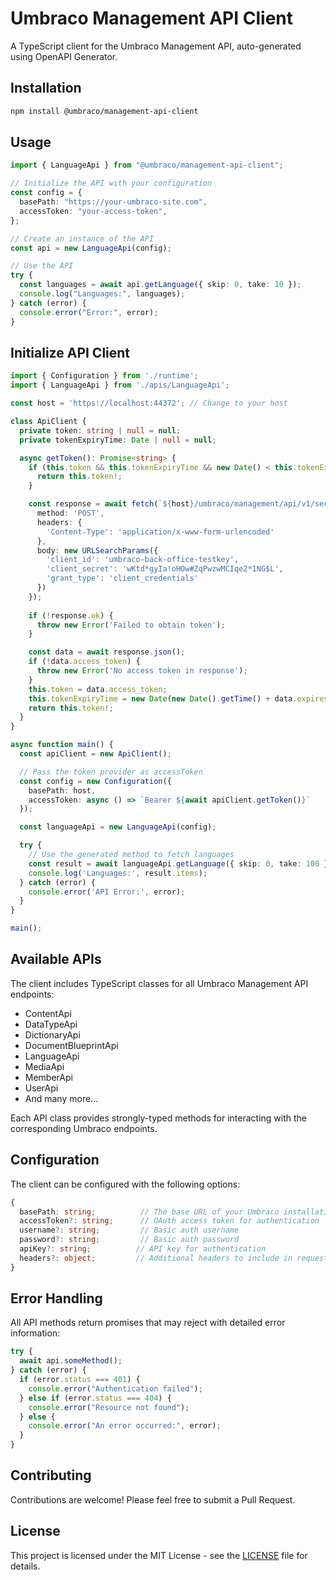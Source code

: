 # Umbraco Management API Client

A TypeScript client for the Umbraco Management API, auto-generated using OpenAPI Generator.

## Installation

```bash
npm install @umbraco/management-api-client
```

## Usage

```typescript
import { LanguageApi } from "@umbraco/management-api-client";

// Initialize the API with your configuration
const config = {
  basePath: "https://your-umbraco-site.com",
  accessToken: "your-access-token",
};

// Create an instance of the API
const api = new LanguageApi(config);

// Use the API
try {
  const languages = await api.getLanguage({ skip: 0, take: 10 });
  console.log("Languages:", languages);
} catch (error) {
  console.error("Error:", error);
}
```

## Initialize API Client
```typescript
import { Configuration } from './runtime';
import { LanguageApi } from './apis/LanguageApi';

const host = 'https://localhost:44372'; // Change to your host

class ApiClient {
  private token: string | null = null;
  private tokenExpiryTime: Date | null = null;

  async getToken(): Promise<string> {
    if (this.token && this.tokenExpiryTime && new Date() < this.tokenExpiryTime) {
      return this.token!;
    }

    const response = await fetch(`${host}/umbraco/management/api/v1/security/back-office/token`, {
      method: 'POST',
      headers: {
        'Content-Type': 'application/x-www-form-urlencoded'
      },
      body: new URLSearchParams({
        'client_id': 'umbraco-back-office-testkey',
        'client_secret': 'wKtd*gyIa!oHOw#ZqPwzwMCIqe2*1NG$L',
        'grant_type': 'client_credentials'
      })
    });
    
    if (!response.ok) {
      throw new Error('Failed to obtain token');
    }

    const data = await response.json();
    if (!data.access_token) {
      throw new Error('No access token in response');
    }
    this.token = data.access_token;
    this.tokenExpiryTime = new Date(new Date().getTime() + data.expires_in * 1000);
    return this.token!;
  }
}

async function main() {
  const apiClient = new ApiClient();

  // Pass the token provider as accessToken
  const config = new Configuration({
    basePath: host,
    accessToken: async () => `Bearer ${await apiClient.getToken()}`
  });

  const languageApi = new LanguageApi(config);

  try {
    // Use the generated method to fetch languages
    const result = await languageApi.getLanguage({ skip: 0, take: 100 });
    console.log('Languages:', result.items);
  } catch (error) {
    console.error('API Error:', error);
  }
}

main();

```
## Available APIs

The client includes TypeScript classes for all Umbraco Management API endpoints:

- ContentApi
- DataTypeApi
- DictionaryApi
- DocumentBlueprintApi
- LanguageApi
- MediaApi
- MemberApi
- UserApi
- And many more...

Each API class provides strongly-typed methods for interacting with the corresponding Umbraco endpoints.

## Configuration

The client can be configured with the following options:

```typescript
{
  basePath: string;          // The base URL of your Umbraco installation
  accessToken?: string;      // OAuth access token for authentication
  username?: string;         // Basic auth username
  password?: string;         // Basic auth password
  apiKey?: string;          // API key for authentication
  headers?: object;         // Additional headers to include in requests
}
```

## Error Handling

All API methods return promises that may reject with detailed error information:

```typescript
try {
  await api.someMethod();
} catch (error) {
  if (error.status === 401) {
    console.error("Authentication failed");
  } else if (error.status === 404) {
    console.error("Resource not found");
  } else {
    console.error("An error occurred:", error);
  }
}
```

## Contributing

Contributions are welcome! Please feel free to submit a Pull Request.

## License

This project is licensed under the MIT License - see the [LICENSE](LICENSE) file for details.
